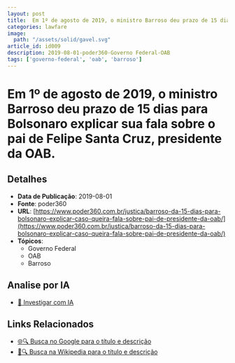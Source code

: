 ```yaml
---
layout: post
title:  Em 1º de agosto de 2019, o ministro Barroso deu prazo de 15 dias para Bolsonaro explicar sua fala sobre o pai de Felipe Santa Cruz, presidente da OAB.
categories: lawfare
image: 
  path: "/assets/solid/gavel.svg"
article_id: id009
description: 2019-08-01-poder360-Governo Federal-OAB
tags: ['governo-federal', 'oab', 'barroso']
---
```


# Em 1º de agosto de 2019, o ministro Barroso deu prazo de 15 dias para Bolsonaro explicar sua fala sobre o pai de Felipe Santa Cruz, presidente da OAB.

## Detalhes
- **Data de Publicação**: 2019-08-01
- **Fonte**: poder360
- **URL**: [https://www.poder360.com.br/justica/barroso-da-15-dias-para-bolsonaro-explicar-caso-queira-fala-sobre-pai-de-presidente-da-oab/](https://www.poder360.com.br/justica/barroso-da-15-dias-para-bolsonaro-explicar-caso-queira-fala-sobre-pai-de-presidente-da-oab/)
- **Tópicos**:
  - Governo Federal
  - OAB
  - Barroso

## Analise por IA
- [🤖 Investigar com IA](https://www.perplexity.ai/search?q=%22not%C3%ADcia%20artigo%20Brasil%22%20Em%201%C2%BA%20de%20agosto%20de%202019%2C%20o%20ministro%20Barroso%20deu%20prazo%20de%2015%20dias%20para%20Bolsonaro%20explicar%20sua%20fala%20sobre%20o%20pai%20de%20Felipe%20Santa%20Cruz%2C%20presidente%20da%20OAB.%20poder360%202019-08-01)

## Links Relacionados
- [🌐🔍 Busca no Google para o título e descrição](https://www.google.com/search?q=%22not%C3%ADcia%20artigo%20Brasil%22%20Em%201%C2%BA%20de%20agosto%20de%202019%2C%20o%20ministro%20Barroso%20deu%20prazo%20de%2015%20dias%20para%20Bolsonaro%20explicar%20sua%20fala%20sobre%20o%20pai%20de%20Felipe%20Santa%20Cruz%2C%20presidente%20da%20OAB.%20poder360%202019-08-01)
- [📖🔍 Busca na Wikipedia para o título e descrição](https://pt.wikipedia.org/w/index.php?search=%22not%C3%ADcia%20artigo%20Brasil%22%20Em%201%C2%BA%20de%20agosto%20de%202019%2C%20o%20ministro%20Barroso%20deu%20prazo%20de%2015%20dias%20para%20Bolsonaro%20explicar%20sua%20fala%20sobre%20o%20pai%20de%20Felipe%20Santa%20Cruz%2C%20presidente%20da%20OAB.%20poder360%202019-08-01)

